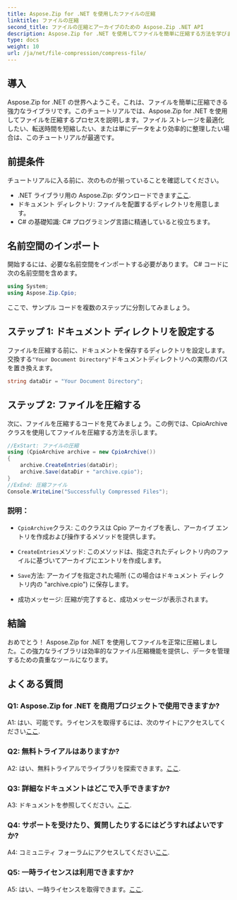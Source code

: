 ```yaml
---
title: Aspose.Zip for .NET を使用したファイルの圧縮
linktitle: ファイルの圧縮
second_title: ファイルの圧縮とアーカイブのための Aspose.Zip .NET API
description: Aspose.Zip for .NET を使用してファイルを簡単に圧縮する方法を学びます。効率的なファイル管理については、段階的なチュートリアルに従ってください。
type: docs
weight: 10
url: /ja/net/file-compression/compress-file/
---
```

## 導入

Aspose.Zip for .NET の世界へようこそ。これは、ファイルを簡単に圧縮できる強力なライブラリです。このチュートリアルでは、Aspose.Zip for .NET を使用してファイルを圧縮するプロセスを説明します。ファイル ストレージを最適化したい、転送時間を短縮したい、または単にデータをより効率的に整理したい場合は、このチュートリアルが最適です。

## 前提条件

チュートリアルに入る前に、次のものが揃っていることを確認してください。

-  .NET ライブラリ用の Aspose.Zip: ダウンロードできます[ここ](https://releases.aspose.com/zip/net/).
- ドキュメント ディレクトリ: ファイルを配置するディレクトリを用意します。
- C# の基礎知識: C# プログラミング言語に精通していると役立ちます。

## 名前空間のインポート

開始するには、必要な名前空間をインポートする必要があります。 C# コードに次の名前空間を含めます。

```csharp
using System;
using Aspose.Zip.Cpio;
```

ここで、サンプル コードを複数のステップに分割してみましょう。

## ステップ 1: ドキュメント ディレクトリを設定する

ファイルを圧縮する前に、ドキュメントを保存するディレクトリを設定します。交換する`"Your Document Directory"`ドキュメントディレクトリへの実際のパスを置き換えます。

```csharp
string dataDir = "Your Document Directory";
```

## ステップ 2: ファイルを圧縮する

次に、ファイルを圧縮するコードを見てみましょう。この例では、CpioArchive クラスを使用してファイルを圧縮する方法を示します。

```csharp
//ExStart: ファイルの圧縮
using (CpioArchive archive = new CpioArchive())
{
    archive.CreateEntries(dataDir);
    archive.Save(dataDir + "archive.cpio");
}
//ExEnd: 圧縮ファイル
Console.WriteLine("Successfully Compressed Files");
```

### 説明：

- `CpioArchive`クラス: このクラスは Cpio アーカイブを表し、アーカイブ エントリを作成および操作するメソッドを提供します。

- `CreateEntries`メソッド: このメソッドは、指定されたディレクトリ内のファイルに基づいてアーカイブにエントリを作成します。

- `Save`方法: アーカイブを指定された場所 (この場合はドキュメント ディレクトリ内の "archive.cpio") に保存します。

- 成功メッセージ: 圧縮が完了すると、成功メッセージが表示されます。

## 結論

おめでとう！ Aspose.Zip for .NET を使用してファイルを正常に圧縮しました。この強力なライブラリは効率的なファイル圧縮機能を提供し、データを管理するための貴重なツールになります。

## よくある質問

### Q1: Aspose.Zip for .NET を商用プロジェクトで使用できますか?

 A1: はい、可能です。ライセンスを取得するには、次のサイトにアクセスしてください[ここ](https://purchase.aspose.com/buy).

### Q2: 無料トライアルはありますか?

A2: はい、無料トライアルでライブラリを探索できます。[ここ](https://releases.aspose.com/).

### Q3: 詳細なドキュメントはどこで入手できますか?

 A3: ドキュメントを参照してください。[ここ](https://reference.aspose.com/zip/net/).

### Q4: サポートを受けたり、質問したりするにはどうすればよいですか?

 A4: コミュニティ フォーラムにアクセスしてください[ここ](https://forum.aspose.com/c/zip/37).

### Q5: 一時ライセンスは利用できますか?

 A5: はい、一時ライセンスを取得できます。[ここ](https://purchase.aspose.com/temporary-license/).